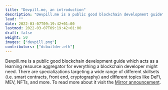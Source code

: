 ```yaml
---
title: "Devpill.me, an introduction"
description: "Devpill.me is a public good blockchain development guide"
lead: ""
date: 2022-03-07T09:19:42+01:00
lastmod: 2022-03-07T09:19:42+01:00
draft: false
weight: 50
images: ["devpill.png"]
contributors: ["dcbuilder.eth"]
---
```



Devpill.me is a public good blockchain development guide which acts as a learning resource aggregator for everything a blockchain developer might need. There are specializations targeting a wide range of different skillsets (i.e. smart contracts, front end, cryptography) and different topics like DeFi, MEV, NFTs, and more. To read more about it visit the [Mirror announcement](https://dcbuilder.mirror.xyz/PLNPOmKkYaP14kJa5A5pJgyIlg4dWHpjDiHS7BGC7J4).
